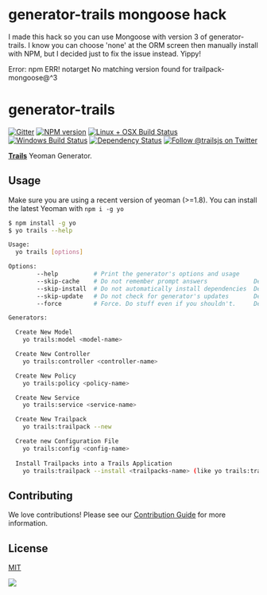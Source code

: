 # generator-trails mongoose hack

I made this hack so you can use Mongoose with version 3 of generator-trails. I know you can choose 'none' at the ORM screen then manually install with NPM, but I decided just to fix the issue instead. Yippy!

Error:
npm ERR! notarget No matching version found for trailpack-mongoose@^3

# generator-trails

[![Gitter][gitter-image]][gitter-url]
[![NPM version][npm-image]][npm-url]
[![Linux + OSX Build Status][ci-image]][ci-url]
[![Windows Build Status][appveyor-image]][appveyor-url]
[![Dependency Status][daviddm-image]][daviddm-url]
[![Follow @trailsjs on Twitter][twitter-image]][twitter-url]

[**Trails**](http://trailsjs.io) Yeoman Generator.

## Usage

Make sure you are using a recent version of yeoman (>=1.8). You can install the latest Yeoman with `npm i -g yo`

```sh
$ npm install -g yo
$ yo trails --help

Usage:
  yo trails [options] 

Options:
        --help          # Print the generator's options and usage
        --skip-cache    # Do not remember prompt answers             Default: false
        --skip-install  # Do not automatically install dependencies  Default: false
        --skip-update   # Do not check for generator's updates       Default: false
        --force         # Force. Do stuff even if you shouldn't.     Default: false

Generators:

  Create New Model
    yo trails:model <model-name>

  Create New Controller
    yo trails:controller <controller-name>

  Create New Policy
    yo trails:policy <policy-name>

  Create New Service
    yo trails:service <service-name>

  Create New Trailpack
    yo trails:trailpack --new

  Create new Configuration File
    yo trails:config <config-name>
    
  Install Trailpacks into a Trails Application
    yo trails:trailpack --install <trailpacks-name> (like yo trails:trailpack trailpack-repl,trailpack-webpack,...)
```

## Contributing

We love contributions! Please see our [Contribution Guide](https://github.com/trailsjs/trails/blob/master/.github/CONTRIBUTING.md)
for more information.

## License

[MIT](https://github.com/trailsjs/trails/blob/master/LICENSE)

<img src="http://cdn.trailsjs.io/art/backgrounds/trails-day.png">

[npm-image]: https://img.shields.io/npm/v/generator-trails.svg?style=flat-square
[npm-url]: https://npmjs.org/package/generator-trails
[ci-image]: https://img.shields.io/travis/trailsjs/generator-trails.svg?style=flat-square&label=Linux%20/%20OSX
[ci-url]: https://travis-ci.org/trailsjs/generator-trails
[appveyor-image]: https://img.shields.io/appveyor/ci/trailsjs/generator-trails/master.svg?style=flat-square&label=Windows
[appveyor-url]: https://ci.appveyor.com/project/trailsjs/generator-trails
[daviddm-image]: http://img.shields.io/david/trailsjs/generator-trails.svg?style=flat-square
[daviddm-url]: https://david-dm.org/trailsjs/generator-trails
[gitter-image]: http://img.shields.io/badge/+%20GITTER-JOIN%20CHAT%20%E2%86%92-1DCE73.svg?style=flat-square
[gitter-url]: https://gitter.im/trailsjs/trails
[twitter-image]: https://img.shields.io/twitter/follow/trailsjs.svg?style=social
[twitter-url]: https://twitter.com/trailsjs
